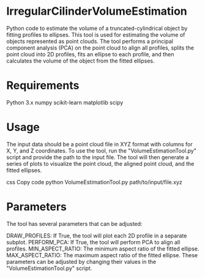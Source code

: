 # IrregularCilinderVolumeEstimation
Python code to estimate the volume of a truncated-cylindrical object by fitting profiles to ellipses.
This tool is used for estimating the volume of objects represented as point clouds. The tool performs a principal component analysis (PCA) on the point cloud to align all profiles, splits the point cloud into 2D profiles, fits an ellipse to each profile, and then calculates the volume of the object from the fitted ellipses.

# Requirements
Python 3.x
numpy
scikit-learn
matplotlib
scipy

# Usage
The input data should be a point cloud file in XYZ format with columns for X, Y, and Z coordinates. To use the tool, run the "VolumeEstimationTool.py" script and provide the path to the input file. The tool will then generate a series of plots to visualize the point cloud, the aligned point cloud, and the fitted ellipses.

css
Copy code
python VolumeEstimationTool.py path/to/input/file.xyz

# Parameters
The tool has several parameters that can be adjusted:

DRAW_PROFILES: If True, the tool will plot each 2D profile in a separate subplot.
PERFORM_PCA: If True, the tool will perform PCA to align all profiles.
MIN_ASPECT_RATIO: The minimum aspect ratio of the fitted ellipse.
MAX_ASPECT_RATIO: The maximum aspect ratio of the fitted ellipse.
These parameters can be adjusted by changing their values in the "VolumeEstimationTool.py" script.
